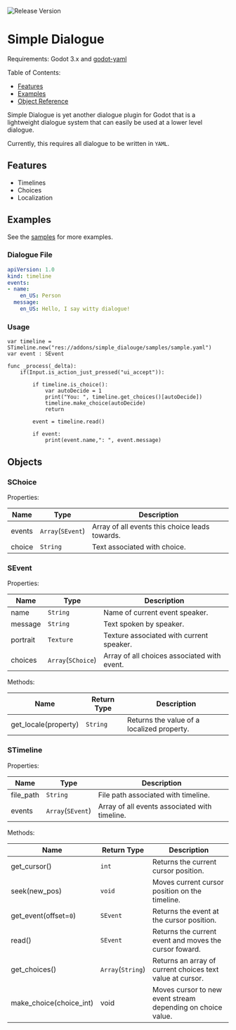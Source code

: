 ![Release Version](https://img.shields.io/github/v/release/josephbmanley/simple-dialogue)

# Simple Dialogue

Requirements: Godot 3.x and [godot-yaml](https://github.com/Beliaar/godot-yaml-asset)

Table of Contents:
- [Features](#Features)
- [Examples](#Examples)
- [Object Reference](#Objects)

Simple Dialogue is yet another dialogue plugin for Godot that is a lightweight dialogue system that can easily be used at a lower level dialogue.

Currently, this requires all dialogue to be written in `YAML`.

## Features

- Timelines
- Choices
- Localization

## Examples

See the [samples](addons/simple_dialogue/samples) for more examples.

### Dialogue File

```yaml
apiVersion: 1.0
kind: timeline
events:
- name:
    en_US: Person
  message:
    en_US: Hello, I say witty dialogue!
```

### Usage

```gdscipt
var timeline = STimeline.new("res://addons/simple_dialouge/samples/sample.yaml")
var event : SEvent

func _process(_delta):
	if(Input.is_action_just_pressed("ui_accept")):
		
		if timeline.is_choice():
            var autoDecide = 1
			print("You: ", timeline.get_choices()[autoDecide])
			timeline.make_choice(autoDecide)
			return

		event = timeline.read()
		
		if event:
			print(event.name,": ", event.message)
```

## Objects

### SChoice

Properties:

|Name|Type|Description|
|---|---|---|
|events|`Array`(`SEvent`)|Array of all events this choice leads towards.|
|choice|`String`|Text associated with choice.|

### SEvent

Properties:

|Name|Type|Description|
|---|---|---|
|name|`String`|Name of current event speaker.|
|message|`String`|Text spoken by speaker.|
|portrait|`Texture`|Texture associated with current speaker.|
|choices|`Array`(`SChoice`)|Array of all choices associated with event.|

Methods:

|Name|Return Type|Description|
|---|---|---|
|get_locale(property)|`String`|Returns the value of a localized property.|

### STimeline

Properties:

|Name|Type|Description|
|---|---|---|
|file_path|`String`|File path associated with timeline.|
|events|`Array`(`SEvent`)|Array of all events associated with timeline.|

Methods:

|Name|Return Type|Description|
|---|---|---|
|get_cursor()|`int`|Returns the current cursor position.|
|seek(new_pos)|`void`|Moves current cursor position on the timeline.|
|get_event(offset=`0`)|`SEvent`|Returns the event at the cursor position.|
|read()|`SEvent`|Returns the current event and moves the cursor foward.|
|get_choices()|`Array`(`String`)|Returns an array of current choices text value at cursor.|
|make_choice(choice_int)|void|Moves cursor to new event stream depending on choice value.|

